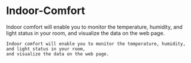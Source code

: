 # Indoor-Comfort
Indoor comfort will enable you to monitor the temperature, humidity, and light status in your room, and visualize the data on the web page.

``` 
Indoor comfort will enable you to monitor the temperature, humidity, and light status in your room, 
and visualize the data on the web page.
```
